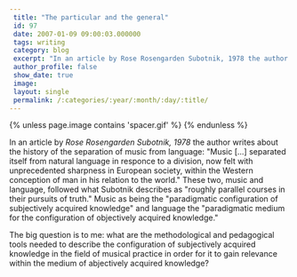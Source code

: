 ```yaml
---
 title: "The particular and the general"
 id: 97
 date: 2007-01-09 09:00:03.000000
 tags: writing
 category: blog
 excerpt: "In an article by Rose Rosengarden Subotnik, 1978 the author writes about the history of the separation of music from language: 'Music [...] separated itself from natural language in responce to a divi..."
 author_profile: false
 show_date: true
 image: 
 layout: single
 permalink: /:categories/:year/:month/:day/:title/
---
```

{% unless page.image contains 'spacer.gif' %}
{% endunless %}

In an article by <i id="Subotnik, Rose Rosegarden" title="The Cultural Message of Musical Semiology: Some Thoughts on Music, Language, and Criticism since the Enlightenment" class="Critical Inquiry" style="Vol. 4, No 4. (Summer, 1978), pp 741-68">Rose Rosengarden Subotnik, 1978</i> the author writes about the history of the separation of music from language: "Music [...] separated itself from natural language in responce to a division, now felt with unprecedented sharpness in European society, within the Western conception of man in his relation to the world." These two, music and language, followed what Subotnik describes as "roughly parallel courses in their pursuits of truth." Music as being the "paradigmatic configuration of subjectively acquired knowledge" and language the "paradigmatic medium for the configuration of objectively acquired knowledge."



The big question is to me: what are the methodological and pedagogical tools needed to describe the configuration of subjectively acquired knowledge in the field of musical practice in order for it to gain relevance within the medium of abjectively acquired knowledge?
